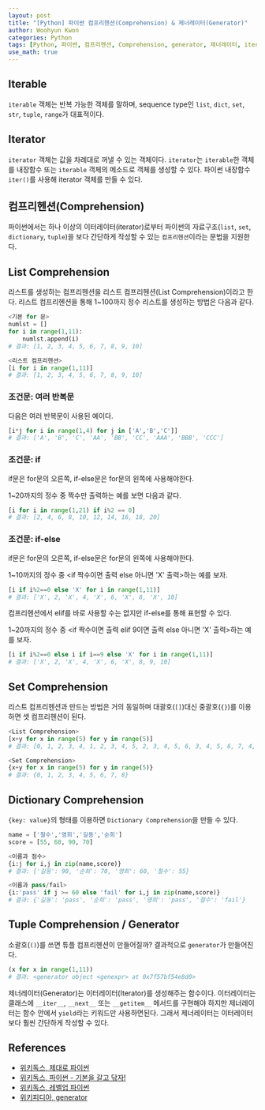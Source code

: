```yaml
--- 
layout: post
title: "[Python] 파이썬 컴프리헨션(Comprehension) & 제너레이터(Generator)"
author: Woohyun Kwon
categories: Python
tags: [Python, 파이썬, 컴프리헨션, Comprehension, generator, 제너레이터, iterable, iterator]
use_math: true
---
```


## Iterable

`iterable` 객체는 반복 가능한 객체를 말하며, sequence type인 `list`, `dict`, `set`, `str`, `tuple`, `range`가 대표적이다.

## Iterator

`iterator` 객체는 값을 차례대로 꺼낼 수 있는 객체이다. `iterator`는 `iterable`한 객체를 내장함수 또는 `iterable` 객체의 메소드로 객체를 생성할 수 있다. 파이썬 내장함수 `iter()`를 사용해 iterator 객체를 만들 수 있다.

## 컴프리헨션(Comprehension)

파이썬에서는 하나 이상의 이터레이터(iterator)로부터 파이썬의 자료구조(`list`, `set`, `dictionary`, `tuple`)을 보다 간단하게 작성할 수 있는 `컴프리헨션`이라는 문법을 지원한다.

## List Comprehension

리스트를 생성하는 컴프리헨션을 리스트 컴프리헨션(List Comprehension)이라고 한다. 리스트 컴프리헨션을 통해 1~100까지 정수 리스트를 생성하는 방법은 다음과 같다.

```python
<기본 for 문>
numlst = []
for i in range(1,11):
    numlst.append(i)
# 결과: [1, 2, 3, 4, 5, 6, 7, 8, 9, 10]

<리스트 컴프리헨션>
[i for i in range(1,11)]
# 결과: [1, 2, 3, 4, 5, 6, 7, 8, 9, 10]
```

### 조건문: 여러 반복문 

다음은 여러 반복문이 사용된 예이다.

```python
[i*j for i in range(1,4) for j in ['A','B','C']]
# 결과: ['A', 'B', 'C', 'AA', 'BB', 'CC', 'AAA', 'BBB', 'CCC']
```

### 조건문: if

if문은 for문의 오른쪽, if-else문은 for문의 왼쪽에 사용해야한다.

1~20까지의 정수 중 짝수만 출력하는 예를 보면 다음과 같다.

```python
[i for i in range(1,21) if i%2 == 0]
# 결과: [2, 4, 6, 8, 10, 12, 14, 16, 18, 20]
```

### 조건문: if-else

if문은 for문의 오른쪽, if-else문은 for문의 왼쪽에 사용해야한다.

1~10까지의 정수 중 \<if 짝수이면 출력 else 아니면 'X' 출력\>하는 예를 보자.

```python
[i if i%2==0 else 'X' for i in range(1,11)]
# 결과: ['X', 2, 'X', 4, 'X', 6, 'X', 8, 'X', 10]
```

컴프리헨션에서 elif를 바로 사용할 수는 없지만 if-else를 통해 표현할 수 있다.

1~20까지의 정수 중 \<if 짝수이면 출력 elif 9이면 출력 else 아니면 'X' 출력\>하는 예를 보자.

```python
[i if i%2==0 else i if i==9 else 'X' for i in range(1,11)]
# 결과: ['X', 2, 'X', 4, 'X', 6, 'X', 8, 9, 10]
```

## Set Comprehension

리스트 컴프리헨션과 만드는 방법은 거의 동일하며 대괄호(`[]`)대신 중괄호(`{}`)를 이용하면 셋 컴프리헨션이 된다.

```python
<List Comprehension>
[x+y for x in range(5) for y in range(5)]
# 결과: [0, 1, 2, 3, 4, 1, 2, 3, 4, 5, 2, 3, 4, 5, 6, 3, 4, 5, 6, 7, 4, 5, 6, 7, 8]

<Set Comprehension>
{x+y for x in range(5) for y in range(5)}
# 결과: {0, 1, 2, 3, 4, 5, 6, 7, 8}
```

## Dictionary Comprehension

`{key: value}`의 형태를 이용하면 `Dictionary Comprehension`을 만들 수 있다.

```python
name = ['철수','영희','길동','순희']
score = [55, 60, 90, 70]

<이름과 점수>
{i:j for i,j in zip(name,score)}
# 결과: {'길동': 90, '순희': 70, '영희': 60, '철수': 55}

<이름과 pass/fail>
{i:'pass' if j >= 60 else 'fail' for i,j in zip(name,score)}
# 결과: {'길동': 'pass', '순희': 'pass', '영희': 'pass', '철수': 'fail'}
```

## Tuple Comprehension / Generator

소괄호(`()`)를 쓰면 튜플 컴프리헨션이 만들어질까? 결과적으로 `generator`가 만들어진다.

```python
(x for x in range(1,11))
# 결과: <generator object <genexpr> at 0x7f57bf54e8d0>
```

제너레이터(Generator)는 이터레이터(Iterator)를 생성해주는 함수이다. 이터레이터는 클래스에 `__iter__`, `__next__` 또는 `__getitem__` 메서드를 구현해야 하지만 제너레이터는 함수 안에서 `yield`라는 키워드만 사용하면된다. 그래서 제너레이터는 이터레이터보다 훨씬 간단하게 작성할 수 있다.

## References

- [위키독스, 제대로 파이썬](https://wikidocs.net/22800)
- [위키독스, 파이썬 - 기본을 갈고 닦자!](https://wikidocs.net/16069)
- [위키독스, 레벨업 파이썬](https://wikidocs.net/74399)
- [위키피디아, generator](https://en.wikipedia.org/wiki/Generator_(computer_programming))